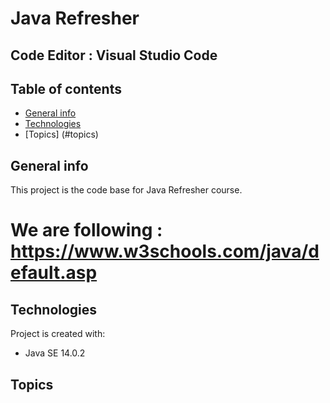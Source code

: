 # Java Refresher

## Code Editor : Visual Studio Code 

## Table of contents
* [General info](#general-info)
* [Technologies](#technologies)
* [Topics] (#topics)

## General info
This project is the code base for Java Refresher course. 

# We are following : https://www.w3schools.com/java/default.asp
	
## Technologies
Project is created with:
* Java SE 14.0.2

## Topics
